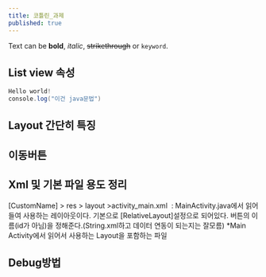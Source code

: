 ```yaml
---
title: 코틀린_과제
published: true
---
```


Text can be **bold**, _italic_, ~~strikethrough~~ or `keyword`.

## List view 속성

```java
Hello world!
console.log("이건 java문법")
```

## Layout 간단히 특징


## 이동버튼


## Xml 및 기본 파일 용도 정리
[CustomName] > res > layout >activity_main.xml  : 
MainActivity.java에서 읽어들여 사용하는 레이아웃이다.
기본으로 [RelativeLayout]설정으로 되어있다.
버튼의 이름(id가 아님)을 정해준다.(String.xml하고 데이터 연동이 되는지는 잘모름)
*Main Activity에서 읽어서 사용하는 Layout을 포함하는 파일


## Debug방법
